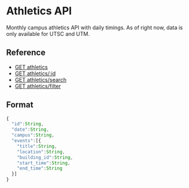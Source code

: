 # Athletics API

Monthly campus athletics API with daily timings. As of right now, data is only available for UTSC and UTM.

<div class="reference">
  <h2>Reference</h2>
  <ul>
    <li><a href="./list.md">GET athletics</a></li>
    <li><a href="./show.md">GET athletics/:id</a></li>
    <li><a href="./search.md">GET athletics/search</a></li>
    <li><a href="./filter.md">GET athletics/filter</a></li>
  </ul>
</div>

## Format

```js
{
  "id":String,
  "date":String,
  "campus":String,
  "events":[{
    "title":String,
    "location":String,
    "building_id":String,
    "start_time":String,
    "end_time":String
  }]
}
```
